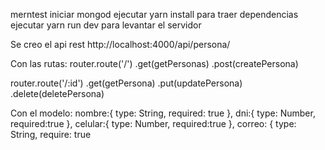 merntest 
iniciar mongod
ejecutar yarn install para traer dependencias
ejecutar yarn run dev para levantar el servidor

Se creo el api rest http://localhost:4000/api/persona/

Con las rutas:
router.route('/') .get(getPersonas) .post(createPersona)

router.route('/:id')
.get(getPersona) .put(updatePersona) .delete(deletePersona)

Con el modelo:
    nombre:{
        type: String,
        required: true
    },
    dni:{
        type: Number,
        required:true
    },
    celular:{
        type: Number,
        required:true
    },
    correo: {
        type: String,
        require: true

